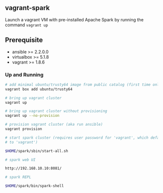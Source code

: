 ## vagrant-spark

Launch a vagrant VM with pre-installed Apache Spark by running the
command `vagrant up`

## Prerequisite

- ansible >= 2.2.0.0
- virtualbox >= 5.1.8
- vagrant >= 1.8.6

### Up and Running

```sh
# add minimal ubuntu/trusty64 image from public catalog (first time only)
vagrant box add ubuntu/trusty64

# bring up vagrant cluster
vagrant up

# bring up vagrant cluster without provisioning
vagrant up --no-provision

# provision vagrant cluster (aka run ansible)
vagrant provision

# start spark cluster (requires user password for 'vagrant', which defaults
# to 'vagrant')

$HOME/spark/sbin/start-all.sh

# spark web UI

http://192.168.10.10:8081/

# spark REPL

$HOME/spark/bin/spark-shell

```
